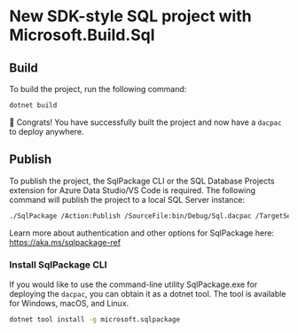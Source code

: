 # New SDK-style SQL project with Microsoft.Build.Sql

## Build

To build the project, run the following command:

```bash
dotnet build
```

🎉 Congrats! You have successfully built the project and now have a `dacpac` to deploy anywhere.

## Publish

To publish the project, the SqlPackage CLI or the SQL Database Projects extension for Azure Data Studio/VS Code is required. The following command will publish the project to a local SQL Server instance:

```bash
./SqlPackage /Action:Publish /SourceFile:bin/Debug/Sql.dacpac /TargetServerName:localhost /TargetDatabaseName:Sql
```

Learn more about authentication and other options for SqlPackage here: https://aka.ms/sqlpackage-ref

### Install SqlPackage CLI

If you would like to use the command-line utility SqlPackage.exe for deploying the `dacpac`, you can obtain it as a dotnet tool.  The tool is available for Windows, macOS, and Linux.

```bash
dotnet tool install -g microsoft.sqlpackage
```
